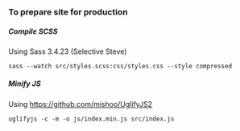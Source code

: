 ### To prepare site for production
##### Compile SCSS
Using Sass 3.4.23 (Selective Steve)

```sass --watch src/styles.scss:css/styles.css --style compressed```

##### Minify JS
Using https://github.com/mishoo/UglifyJS2

```uglifyjs -c -m -o js/index.min.js src/index.js```
